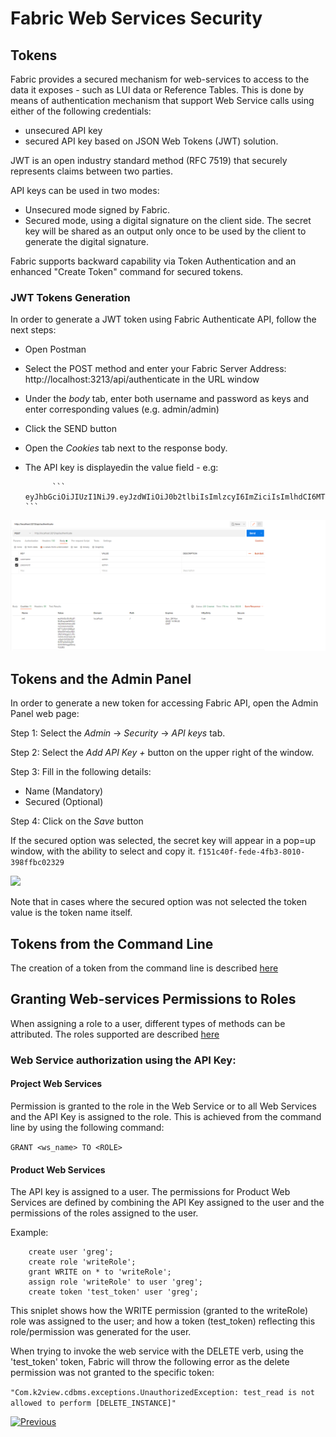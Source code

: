 # **Fabric Web Services Security** 

## Tokens

Fabric provides a secured mechanism for web-services to access to the data it exposes - such as LUI data or Reference Tables.
This is done by means of authentication mechanism that support Web Service calls using either of the following credentials:
- unsecured API key  
- secured API key based on JSON Web Tokens (JWT) solution. 

JWT is an open industry standard method (RFC 7519) that securely represents claims between two parties. 

API keys can be used in two modes:

- Unsecured mode signed by Fabric.
- Secured mode, using a digital signature on the client side. The secret key will be shared as an output only once to be used by the client to generate the digital signature.


Fabric supports backward capability via Token Authentication and an enhanced "Create Token" command for secured tokens. 


### JWT Tokens Generation 

In order to generate a JWT token using Fabric Authenticate API, follow the next steps:

- Open Postman
- Select the POST method and enter your Fabric Server Address: http://localhost:3213/api/authenticate in the URL window
- Under the *body* tab, enter both username and password as keys and enter corresponding values (e.g. admin/admin)
- Click the SEND button
- Open the *Cookies* tab next to the response body.
- The API key is displayedin the value field - e.g: 

            ``` eyJhbGciOiJIUzI1NiJ9.eyJzdWIiOiJ0b2tlbiIsImlzcyI6ImZiciIsImlhdCI6MTYwNjY2MDg4MiwiZXhwIjoxNjA2NjYxNzgyLCJ1bm0iOiJhZG1pbiJ9.sQpH343SbfLPHrR7lp5eG4qZKGXXhMrkggX9wqVzLBQ ```

<img src="/articles/26_fabric_security/images/05_devop-prodEnv_PostMAN.png">
    



## Tokens and the Admin Panel

In order to generate a new token for accessing Fabric API, open the Admin Panel web page:

Step 1: Select the *Admin* -> *Security* -> *API keys* tab.

Step 2: Select the *Add API Key +* button on the upper right of the window.

Step 3: Fill in the following details:
- Name (Mandatory)
- Secured (Optional)

Step 4: Click on the *Save* button


If the secured option was selected, the secret key will appear in a pop=up window, with the ability to select and copy it.
```f151c40f-fede-4fb3-8010-398ffbc02329```


<img src="/articles/26_fabric_security/images/07_fabric_webToken.PNG">


Note that in cases where the secured option was not selected the token value is the token name itself.


## Tokens from the Command Line

The creation of a token from the command line is described [here](/articles/17_fabric_credentials/02_fabric_credentials_commands.md#create-token)

## Granting Web-services Permissions to Roles 

When assigning a role to a user, different types of methods can be attributed. 
The roles supported are described [here](/articles/17_fabric_credentials/02_fabric_credentials_commands.md#grant-ws_name-to-role-)


### Web Service authorization using the API Key:

#### Project Web Services

Permission is granted to the role in the Web Service or to all Web Services and the API Key is assigned to the role. This is achieved from the command line by using the following command:

```GRANT <ws_name> TO <ROLE>```


#### Product Web Services

The API key is assigned to a user. The permissions for Product Web Services are defined by combining the API Key assigned to the user and the permissions of the roles assigned to the user.

Example:

``` 
    create user 'greg';
    create role 'writeRole';
    grant WRITE on * to 'writeRole';
    assign role 'writeRole' to user 'greg';
    create token 'test_token' user 'greg';
```

This sniplet shows how the WRITE permission (granted to the writeRole) role was assigned to the user; and how a token (test_token) reflecting this role/permission was generated for the user.

When trying to invoke the web service with the DELETE verb, using the 'test_token' token, Fabric will throw the following error as the delete permission was not granted to the specific token: 

``` "Com.k2view.cdbms.exceptions.UnauthorizedException: test_read is not allowed to perform [DELETE_INSTANCE]" ```








[![Previous](/articles/images/Previous.png)](/articles/26_fabric_security/04_fabric_interfaces_security.md)

